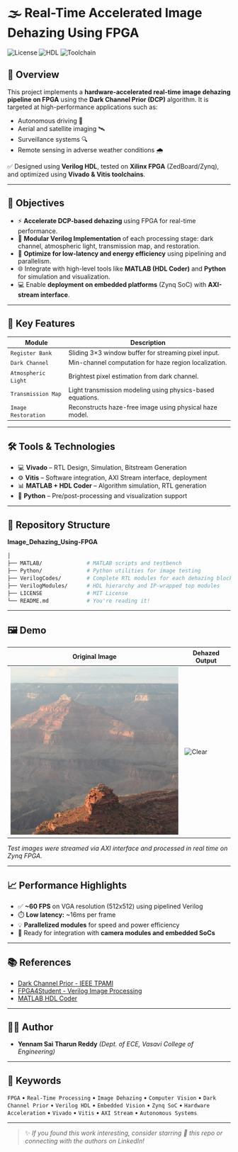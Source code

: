 # 🌫️ Real-Time Accelerated Image Dehazing Using FPGA

![License](https://img.shields.io/badge/license-MIT-blue.svg) ![HDL](https://img.shields.io/badge/HDL-Verilog-informational) ![Toolchain](https://img.shields.io/badge/Tools-Vivado%20%7C%20Vitis%20%7C%20MATLAB-blue)

## 🚀 Overview

This project implements a **hardware-accelerated real-time image dehazing pipeline on FPGA** using the **Dark Channel Prior (DCP)** algorithm. It is targeted at high-performance applications such as:

- Autonomous driving 🚗
- Aerial and satellite imaging 🛰️
- Surveillance systems 🔍
- Remote sensing in adverse weather conditions 🌧️

✅ Designed using **Verilog HDL**, tested on **Xilinx FPGA** (ZedBoard/Zynq), and optimized using **Vivado & Vitis toolchains**.

---

## 🎯 Objectives

- ⚡ **Accelerate DCP-based dehazing** using FPGA for real-time performance.
- 🔁 **Modular Verilog Implementation** of each processing stage: dark channel, atmospheric light, transmission map, and restoration.
- 🔧 **Optimize for low-latency and energy efficiency** using pipelining and parallelism.
- 🌐 Integrate with high-level tools like **MATLAB (HDL Coder)** and **Python** for simulation and visualization.
- 💻 Enable **deployment on embedded platforms** (Zynq SoC) with **AXI-stream interface**.

---

## 🧠 Key Features

| Module | Description |
|--------|-------------|
| `Register Bank` | Sliding 3×3 window buffer for streaming pixel input. |
| `Dark Channel` | Min-channel computation for haze region localization. |
| `Atmospheric Light` | Brightest pixel estimation from dark channel. |
| `Transmission Map` | Light transmission modeling using physics-based equations. |
| `Image Restoration` | Reconstructs haze-free image using physical haze model. |

---

## 🛠️ Tools & Technologies

- 💻 **Vivado** – RTL Design, Simulation, Bitstream Generation
- ⚙️ **Vitis** – Software integration, AXI Stream interface, deployment
- 📊 **MATLAB + HDL Coder** – Algorithm simulation, RTL generation
- 🐍 **Python** – Pre/post-processing and visualization support

---

## 📁 Repository Structure

**Image_Dehazing_Using-FPGA**
```bash
│
├── MATLAB/              # MATLAB scripts and testbench
├── Python/              # Python utilities for image testing
├── VerilogCodes/        # Complete RTL modules for each dehazing block
├── VerilogModules/      # HDL hierarchy and IP-wrapped top modules
├── LICENSE              # MIT License
└── README.md            # You're reading it!
```
---

## 🖼️ Demo

| Original Image | Dehazed Output |
|----------------|----------------|
| ![Hazy](VerilogCodes/Simulation/canyon_512.bmp) | ![Clear](samples/dehazed.png) |

*Test images were streamed via AXI interface and processed in real time on Zynq FPGA.*

---

## 📈 Performance Highlights

- ✅ **~60 FPS** on VGA resolution (512x512) using pipelined Verilog
- ⏱️ **Low latency:** ~16ms per frame
- 💡 **Parallelized modules** for speed and power efficiency
- 🔌 Ready for integration with **camera modules and embedded SoCs**

---

## 📚 References

- [Dark Channel Prior - IEEE TPAMI](https://ieeexplore.ieee.org/document/6126344)
- [FPGA4Student - Verilog Image Processing](https://www.fpga4student.com/2020/06/image-processing-on-fpga-using-verilog-hdl.html)
- [MATLAB HDL Coder](https://www.mathworks.com/products/hdl-coder.html)

---

## 👨‍💻 Author

- **Yennam Sai Tharun Reddy**
*(Dept. of ECE, Vasavi College of Engineering)*

---

## 📌 Keywords

`FPGA` • `Real-Time Processing` • `Image Dehazing` • `Computer Vision` • `Dark Channel Prior` • `Verilog HDL` • `Embedded Vision` • `Zynq SoC` • `Hardware Acceleration` • `Vivado` • `Vitis` • `AXI Stream` • `Autonomous Systems`

---

> ✨ *If you found this work interesting, consider starring 🌟 this repo or connecting with the authors on LinkedIn!*
